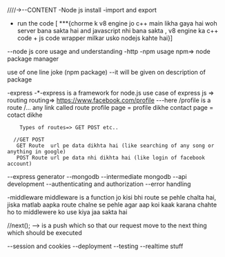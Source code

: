 ////->--CONTENT
-Node js install
-import and export
- run the code 
[
***{chorme k v8 engine jo c++ main likha gaya hai woh server bana sakta hai and javascript nhi bana sakta , v8 engine ka c++ code + js  code wrapper milkar usko nodejs kahte hai}]

--node js core usage and understanding -http
-npm usage
 npm=> node package manager
  
  use of one line joke (npm package)
  --it will be given on description of package

 
-express
    -*-express is a framework for node.js
      use case of express js => routing
       routing=> 
        https://www.facebook.com/profile
              ---here /profile is a route 
                  /... any link called route
              profile page = profile dikhe
              contact  page = cotact dikhe

        Types of routes=> GET POST etc..
      
      //GET POST
       GET Route  url pe data dikhta hai (like searching of any song or anything in google)
       POST Route url pe data nhi dikhta hai (like login of facebook account) 


--express generator
--mongodb
--intermediate mongodb
--api development
--authenticating and authorization
--error handling

-middleware
  middleware is a function jo kisi bhi route se pehle  chalta hai, jiska matlab aapka route chalne se pehle agar aap koi kaak karana chahte ho to middlewere ko use kiya jaa sakta hai

  //next(); --> is a push which so that our request move to the next thing which  should be executed

--session and cookies
--deployment
--testing
--realtime stuff

